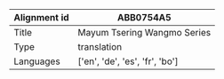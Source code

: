 |Alignment id | ABB0754A5
| --- | --- 
|Title | Mayum Tsering Wangmo Series 
|Type | translation
|Languages | ['en', 'de', 'es', 'fr', 'bo']